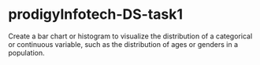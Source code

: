 # prodigyInfotech-DS-task1
Create a bar chart or histogram to visualize the distribution of a categorical or continuous variable, such as the distribution of ages or genders in a population.
